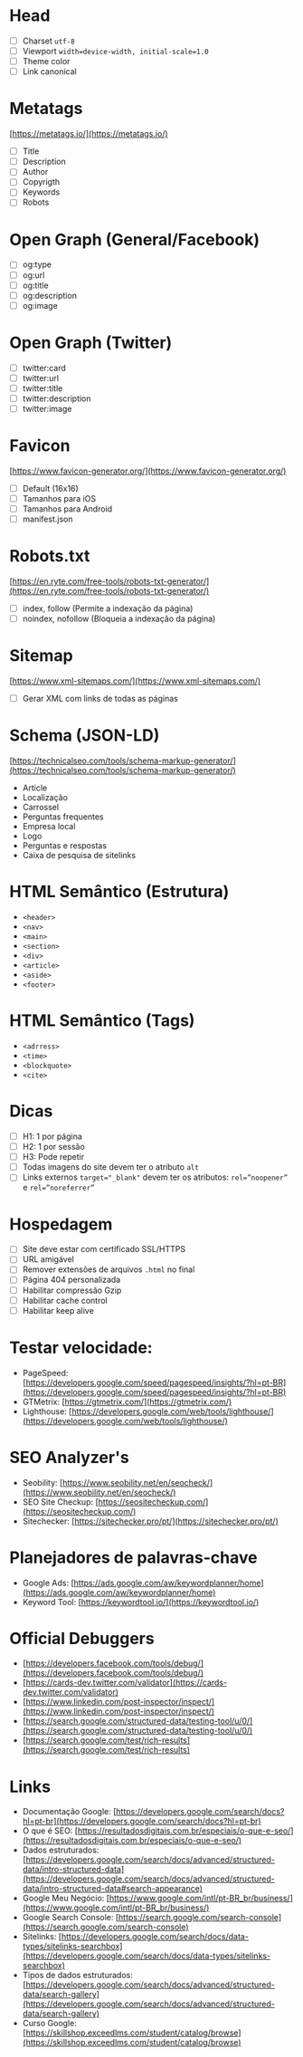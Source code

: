 # Head

- [ ]  Charset `utf-8`
- [ ]  Viewport `width=device-width, initial-scale=1.0`
- [ ]  Theme color
- [ ]  Link canonical

# Metatags

[https://metatags.io/](https://metatags.io/)

- [ ]  Title
- [ ]  Description
- [ ]  Author
- [ ]  Copyrigth
- [ ]  Keywords
- [ ]  Robots

# Open Graph (General/Facebook)

- [ ]  og:type
- [ ]  og:url
- [ ]  og:title
- [ ]  og:description
- [ ]  og:image

# Open Graph (Twitter)

- [ ]  twitter:card
- [ ]  twitter:url
- [ ]  twitter:title
- [ ]  twitter:description
- [ ]  twitter:image

# Favicon

[https://www.favicon-generator.org/](https://www.favicon-generator.org/)

- [ ]  Default (16x16)
- [ ]  Tamanhos para iOS
- [ ]  Tamanhos para Android
- [ ]  manifest.json

# Robots.txt

[https://en.ryte.com/free-tools/robots-txt-generator/](https://en.ryte.com/free-tools/robots-txt-generator/)

- [ ]  index, follow (Permite a indexação da página)
- [ ]  noindex, nofollow (Bloqueia a indexação da página)

# Sitemap

[https://www.xml-sitemaps.com/](https://www.xml-sitemaps.com/)

- [ ]  Gerar XML com links de todas as páginas

# Schema (JSON-LD)

[https://technicalseo.com/tools/schema-markup-generator/](https://technicalseo.com/tools/schema-markup-generator/)

- Article
- Localização
- Carrossel
- Perguntas frequentes
- Empresa local
- Logo
- Perguntas e respostas
- Caixa de pesquisa de sitelinks

# HTML Semântico (Estrutura)

- `<header>`
- `<nav>`
- `<main>`
- `<section>`
- `<div>`
- `<article>`
- `<aside>`
- `<footer>`

# HTML Semântico (Tags)

- `<adrress>`
- `<time>`
- `<blockquote>`
- `<cite>`

# Dicas

- [ ]  H1: 1 por página
- [ ]  H2: 1 por sessão
- [ ]  H3: Pode repetir
- [ ]  Todas imagens do site devem ter o atributo `alt`
- [ ]  Links externos `target="_blank"` devem ter os atributos: `rel=”noopener”` e `rel=”noreferrer”`

# Hospedagem

- [ ]  Site deve estar com certificado SSL/HTTPS
- [ ]  URL amigável
- [ ]  Remover extensões de arquivos `.html` no final
- [ ]  Página 404 personalizada
- [ ]  Habilitar compressão Gzip
- [ ]  Habilitar cache control
- [ ]  Habilitar keep alive

# Testar velocidade:

- PageSpeed: [https://developers.google.com/speed/pagespeed/insights/?hl=pt-BR](https://developers.google.com/speed/pagespeed/insights/?hl=pt-BR)
- GTMetrix: [https://gtmetrix.com/](https://gtmetrix.com/)
- Lighthouse: [https://developers.google.com/web/tools/lighthouse/](https://developers.google.com/web/tools/lighthouse/)

# SEO Analyzer's

- Seobility: [https://www.seobility.net/en/seocheck/](https://www.seobility.net/en/seocheck/)
- SEO Site Checkup: [https://seositecheckup.com/](https://seositecheckup.com/)
- Sitechecker: [https://sitechecker.pro/pt/](https://sitechecker.pro/pt/)

# Planejadores de palavras-chave

- Google Ads: [https://ads.google.com/aw/keywordplanner/home](https://ads.google.com/aw/keywordplanner/home)
- Keyword Tool: [https://keywordtool.io/](https://keywordtool.io/)

# Official Debuggers

- [https://developers.facebook.com/tools/debug/](https://developers.facebook.com/tools/debug/)
- [https://cards-dev.twitter.com/validator](https://cards-dev.twitter.com/validator)
- [https://www.linkedin.com/post-inspector/inspect/](https://www.linkedin.com/post-inspector/inspect/)
- [https://search.google.com/structured-data/testing-tool/u/0/](https://search.google.com/structured-data/testing-tool/u/0/)
- [https://search.google.com/test/rich-results](https://search.google.com/test/rich-results)

# Links

- Documentação Google: [https://developers.google.com/search/docs?hl=pt-br](https://developers.google.com/search/docs?hl=pt-br)
- O que é SEO: [https://resultadosdigitais.com.br/especiais/o-que-e-seo/](https://resultadosdigitais.com.br/especiais/o-que-e-seo/)
- Dados estruturados: [https://developers.google.com/search/docs/advanced/structured-data/intro-structured-data](https://developers.google.com/search/docs/advanced/structured-data/intro-structured-data#search-appearance)
- Google Meu Negócio: [https://www.google.com/intl/pt-BR_br/business/](https://www.google.com/intl/pt-BR_br/business/)
- Google Search Console: [https://search.google.com/search-console](https://search.google.com/search-console)
- Sitelinks: [https://developers.google.com/search/docs/data-types/sitelinks-searchbox](https://developers.google.com/search/docs/data-types/sitelinks-searchbox)
- Tipos de dados estruturados: [https://developers.google.com/search/docs/advanced/structured-data/search-gallery](https://developers.google.com/search/docs/advanced/structured-data/search-gallery)
- Curso Google: [https://skillshop.exceedlms.com/student/catalog/browse](https://skillshop.exceedlms.com/student/catalog/browse)
